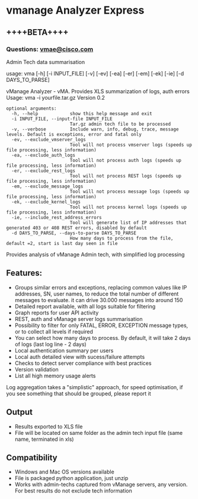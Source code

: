 # vmanage Analyzer Express

## ++++BETA++++

### Questions: [vmae@cisco.com](mailto:vmae@cisco.com)

Admin Tech data summarisation

usage: vma [-h] [-i INPUT_FILE] [-v] [-ev] [-ea] [-er] [-em] [-ek] [-ie]
           [-d DAYS_TO_PARSE]

vManage Analyzer - vMA. Provides XLS summarization of logs, auth errors  
Usage: vma -i yourfile.tar.gz 
Version 0.2

```
optional arguments:
  -h, --help            show this help message and exit
  -i INPUT_FILE, --input-file INPUT_FILE
                        Tar.gz admin tech file to be processed
  -v, --verbose         Include warn, info, debug, trace, message levels. Default is exceptions, error and fatal only
  -ev, --exclude_vmserver_logs
                        Tool will not process vmserver logs (speeds up file processing, less information)
  -ea, --exclude_auth_logs
                        Tool will not process auth logs (speeds up file processing, less information)
  -er, --exclude_rest_logs
                        Tool will not process REST logs (speeds up file processing, less information)
  -em, --exclude_message_logs
                        Tool will not process message logs (speeds up file processing, less information)
  -ek, --exclude_kernel_logs
                        Tool will not process kernel logs (speeds up file processing, less information)
  -ie, --include_rest_address_errors
                        Tool will generate list of IP addresses that generated 403 or 408 REST errors, disabled by default
  -d DAYS_TO_PARSE, --days-to-parse DAYS_TO_PARSE
                        How many days to process from the file, default =2, start is last day seen in file
```

Provides analysis of vManage Admin tech, with simplified log processing

## Features:
* Groups similar errors and exceptions, replacing common values like IP addresses, SN, user names, to reduce the total number of different messages to evaluate. it can drive 30.000 messages into around 150
* Detailed report available, with all logs suitable for filtering 
* Graph reports for user API activity
* REST, auth and vManage server logs summarisation
* Possibility to filter for only FATAL, ERROR, EXCEPTION message types, or to collect all levels if required
* You can select how many days to process. By default, it will take 2 days of logs (last log line - 2 days)
* Local authentication summary per users
* Local auth detailed view with sucess/failure attempts
* Checks to detect server compliance with best practices
* Version validation
* List all high memory usage alerts


Log aggregation takes a "simplistic" approach,  for speed optimisation, if you see something that should be grouped, please report it

## Output
* Results exported to XLS file
* File will be located on same folder as the admin tech input file (same name, terminated in xls)


## Compatibility
* Windows and Mac OS versions available
* File is packaged python application, just unzip
* Works with admin-techs captured from vManage servers, any version. For best results do not exclude tech information

